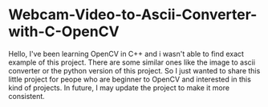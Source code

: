# Webcam-Video-to-Ascii-Converter-with-C-OpenCV
Hello, I've been learning OpenCV in C++ and i wasn't able to find exact example of this project.
There are some similar ones like the image to ascii converter or the python version of this project.
So I just wanted to share this little project for peope who are beginner to OpenCV and interested in this kind of projects.
In future, I may update the project to make it more consistent.
